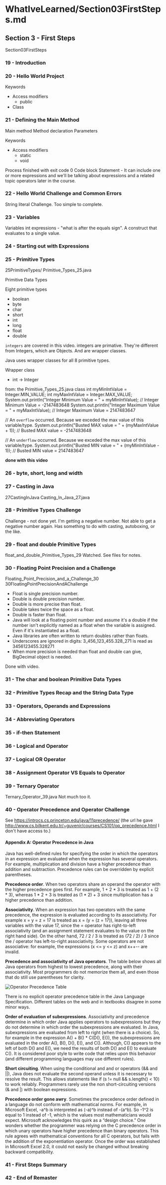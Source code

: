 # WhatIveLearned/Section03FirstSteps.md

<!-- used this to populate the video titles https://docs.google.com/spreadsheets/d/1T5__se_ChZxoXZvkZaOl9QkjPdeYXxXMbDBR9tFP__k/edit#gid=656806513 -->

## Section 3 - First Steps
Section03FirstSteps
### 19 - Introduction

### 20 - Hello World Project
Keywords
* Access modifiers
  * public
* Class

### 21 - Defining the Main Method
Main method
Method declaration
Parameters

Keywords
* Access modifiers
  * static
  * void
  
Process finished with exit code 0
Code block
Statement - It can include one or more expressions and we'll be talking about expressions and a related topic operators later in the course.

### 22 - Hello World Challenge and Common Errors
String literal
Challenge. Too simple to complete.

### 23 - Variables
Variables
int
expressions - "what is after the equals sign". A construct that evaluates to a single value.

### 24 - Starting out with Expressions

### 25 - Primitive Types
25PrimitiveTypes/
Primitive_Types_25.java

Primitive Data Types

Eight primitive types
* boolean
* byte
* char
* short
* int
* long
* float
* double

`integers` are covered in this video.
integers are primative. They're different from Integers, which are Objects. And are wrapper classes. 

Java uses wrapper classes for all 8 primitive types.

Wrapper class
* int -> Integer

from: the Primitive_Types_25.java class
int myMinIntValue = Integer.MIN_VALUE;
int myMaxIntValue = Integer.MAX_VALUE;
System.out.println("Integer Minimum Value = " + myMinIntValue); // Integer Minimum Value = -2147483648
System.out.println("Integer Maximum Value = " + myMaxIntValue); // Integer Maximum Value = 2147483647

// An `overflow` occurred. Because we exceded the max value of this variable/type.
System.out.println("Busted MAX value = " + (myMaxIntValue + 1)); // Busted MAX value = -2147483648

// An `underflow` occurred. Because we exceded the max value of this variable/type.
System.out.println("Busted MIN value = " + (myMinIntValue - 1)); // Busted MIN value = 2147483647

**done with this video**

### 26 - byte, short, long and width

### 27 - Casting in Java
27CastingInJava
Casting_In_Java_27.java

### 28 - Primitive Types Challenge
Challenge - not done yet. I'm getting a negative number. Not able to get a negative number again. Has something to do with casting, autoboxing, or the like.

### 29 - float and double Primitive Types
float_and_double_Primitive_Types_29
Watched. See files for notes.

### 30 - Floating Point Precision and a Challenge
Floating_Point_Precision_and_a_Challenge_30
30FloatingPointPrecisionAndAChallenge

* Float is single precision number.
* Double is double precision number.
* Double is more precise than float.
* Double takes twice the space as a float.
* Double is faster than float.
* Java will look at a floating point number and assume it's a double if the number isn't explicitly named as a float when the variable is assigned. Even if it's instantiated as a float.
* Java libraries are often written to return doubles rather than floats.
* Underscores are ignored in digits: 3_456_123_455.328_271 is read as 3456123455.328271
* When more precision is needed than float and double can give, BigDecimal object is needed.

Done with video.

### 31 - The char and boolean Primitive Data Types

### 32 - Primitive Types Recap and the String Data Type

### 33 - Operators, Operands and Expressions

### 34 - Abbreviating Operators

### 35 - if-then Statement

### 36 - Logical and Operator

### 37 - Logical OR Operator

### 38 - Assignment Operator VS Equals to Operator

### 39 - Ternary Operator
Ternary_Operator_39.java
Not much too it.

### 40 - Operator Precedence and Operator Challenge

See https://introcs.cs.princeton.edu/java/11precedence/ (the url he gave http://www.cs.bilkent.edu.tr/~guvenir/courses/CS101/op_precedence.html I don't have access to.)

#### Appendix A: Operator Precedence in Java

Java has well-defined rules for specifying the order in which the operators in an expression are evaluated when the expression has several operators. For example, multiplication and division have a higher precedence than addition and subtraction. Precedence rules can be overridden by explicit parentheses.

**Precedence order**. When two operators share an operand the operator with the higher precedence goes first. For example, 1 + 2 * 3 is treated as 1 + (2 * 3), whereas 1 * 2 + 3 is treated as (1 * 2) + 3 since multiplication has a higher precedence than addition.

**Associativity**. When an expression has two operators with the same precedence, the expression is evaluated according to its associativity. For example x = y = z = 17 is treated as x = (y = (z = 17)), leaving all three variables with the value 17, since the = operator has right-to-left associativity (and an assignment statement evaluates to the value on the right hand side). On the other hand, 72 / 2 / 3 is treated as (72 / 2) / 3 since the / operator has left-to-right associativity. Some operators are not associative: for example, the expressions (x <= y <= z) and x++-- are invalid.

**Precedence and associativity of Java operators**. The table below shows all Java operators from highest to lowest precedence, along with their associativity. Most programmers do not memorize them all, and even those that do still use parentheses for clarity.

![Operator Precedence Table](./../CourseFiles/Section03FirstSteps/Operator_Precedence_Table.png "Operator Precedence Table")

There is no explicit operator precedence table in the Java Language Specification. Different tables on the web and in textbooks disagree in some minor ways.

**Order of evaluation of subexpressions**. Associativity and precedence determine in which order Java applies operators to subexpressions but they do not determine in which order the subexpressions are evaluated. In Java, subexpressions are evaluated from left to right (when there is a choice). So, for example in the expression A() + B() * C(D(), E()), the subexpressions are evaluated in the order A(), B(), D(), E(), and C(). Although, C() appears to the left of both D() and E(), we need the results of both D() and E() to evaluate C(). It is considered poor style to write code that relies upon this behavior (and different programming languages may use different rules).

**Short circuiting**. When using the conditional and and or operators (&& and ||), Java does not evaluate the second operand unless it is necessary to resolve the result. This allows statements like if (s != null && s.length() < 10) to work reliably. Programmers rarely use the non short-circuiting versions (& and |) with boolean expressions.

**Precedence order gone awry**. Sometimes the precedence order defined in a language do not conform with mathematical norms. For example, in Microsoft Excel, -a^b is interpreted as (-a)^b instead of -(a^b). So -1^2 is equal to 1 instead of -1, which is the values most mathematicians would expect. Microsoft acknowledges this quirk as a “design choice.” One wonders whether the programmer was relying on the C precedence order in which unary operators have higher precedence than binary operators. This rule agrees with mathematical conventions for all C operators, but fails with the addition of the exponentiation operator. Once the order was established in Microsoft Excel 2.0, it could not easily be changed without breaking backward compatibility.

### 41 - First Steps Summary

### 42 - End of Remaster